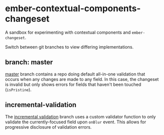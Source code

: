 # ember-contextual-components-changeset 

A sandbox for experimenting with contextual components and `ember-changeset`.

Switch between git branches to view differing implementations.

## branch: master

[master](https://github.com/0xadada/ember-contextual-components-changeset/tree/master) branch contains
a repo doing default all-in-one validation that occurs when any changes are made
to any field. In this case, the changeset is invalid
but only shows errors for fields that haven't been touched (`isPristine`).

## incremental-validation

The [incremental
validation](https://github.com/0xadada/ember-contextual-components-changeset/tree/incremental-validation)
branch uses a custom validator function to only validate the currently-focused
field upon `onBlur` event. This allows for progressive disclosure of validation
errors.
